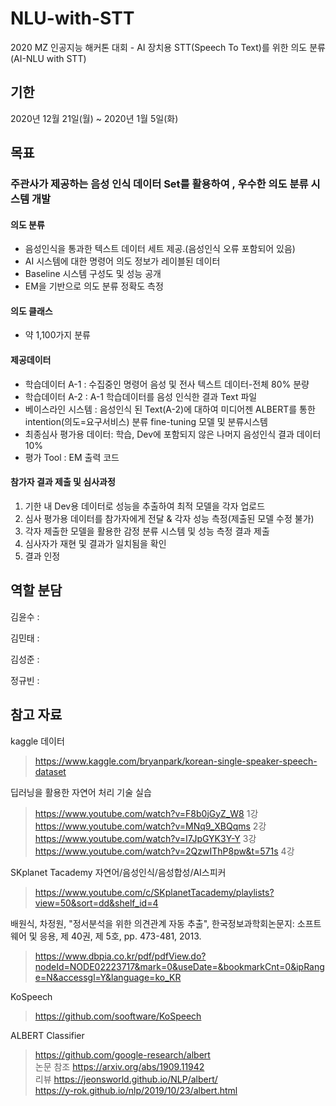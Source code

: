 # NLU-with-STT
2020 MZ 인공지능 해커톤 대회 - AI 장치용 STT(Speech To Text)를 위한 의도 분류 (AI-NLU with STT)

## 기한
2020년 12월 21일(월) ~ 2020년 1월 5일(화)

## 목표

### 주관사가 제공하는 음성 인식 데이터 Set를 활용하여 , 우수한 의도 분류 시스템 개발

#### 의도 분류
+ 음성인식을 통과한 텍스트 데이터 세트 제공.(음성인식 오류 포함되어 있음)
+ AI 시스템에 대한 명령어 의도 정보가 레이블된 데이터
+ Baseline 시스템 구성도 및 성능 공개
+ EM을 기반으로 의도 분류 정확도 측정

#### 의도 클래스
+ 약 1,100가지 분류 

#### 제공데이터
+ 학습데이터 A-1 : 수집중인 명령어 음성 및 전사 텍스트 데이터-전체 80% 분량
+ 학습데이터 A-2 : A-1 학습데이터를 음성 인식한 결과 Text 파일
+ 베이스라인 시스템 : 음성인식 된 Text(A-2)에 대하여 미디어젠 ALBERT를 통한 intention(의도=요구서비스) 분류 fine-tuning 모델 및 분류시스템
+ 최종심사 평가용 데이터: 학습, Dev에 포함되지 않은 나머지 음성인식 결과 데이터 10%
+ 평가 Tool : EM 출력 코드

#### 참가자 결과 제출 및 심사과정
1. 기한 내 Dev용 데이터로 성능을 추출하여 최적 모델을 각자 업로드
2. 심사 평가용 데이터를 참가자에게 전달 & 각자 성능 측정(제출된 모델 수정 불가)
3. 각자 제출한 모델을 활용한 감정 분류 시스템 및 성능 측정 결과 제출
4. 심사자가 재현 및 결과가 일치됨을 확인
5. 결과 인정

## 역할 분담
김윤수 :

김민태 :

김성준 :

정규빈 :

## 참고 자료
kaggle 데이터
> https://www.kaggle.com/bryanpark/korean-single-speaker-speech-dataset

딥러닝을 활용한 자연어 처리 기술 실습
> https://www.youtube.com/watch?v=F8b0jGyZ_W8 1강    
> https://www.youtube.com/watch?v=MNq9_XBQqms 2강    
> https://www.youtube.com/watch?v=I7JpGYK3Y-Y 3강    
> https://www.youtube.com/watch?v=2QzwIThP8pw&t=571s 4강

SKplanet Tacademy 자연어/음성인식/음성합성/AI스피커
> https://www.youtube.com/c/SKplanetTacademy/playlists?view=50&sort=dd&shelf_id=4

배원식, 차정원, "정서분석을 위한 의견관계 자동 추출", 한국정보과학회논문지: 소프트웨어 및 응용, 제 40권, 제 5호, pp. 473-481, 2013.
> https://www.dbpia.co.kr/pdf/pdfView.do?nodeId=NODE02223717&mark=0&useDate=&bookmarkCnt=0&ipRange=N&accessgl=Y&language=ko_KR

KoSpeech
> https://github.com/sooftware/KoSpeech

ALBERT Classifier
> https://github.com/google-research/albert    
논문 참조
> https://arxiv.org/abs/1909.11942    
리뷰
> https://jeonsworld.github.io/NLP/albert/    
> https://y-rok.github.io/nlp/2019/10/23/albert.html
